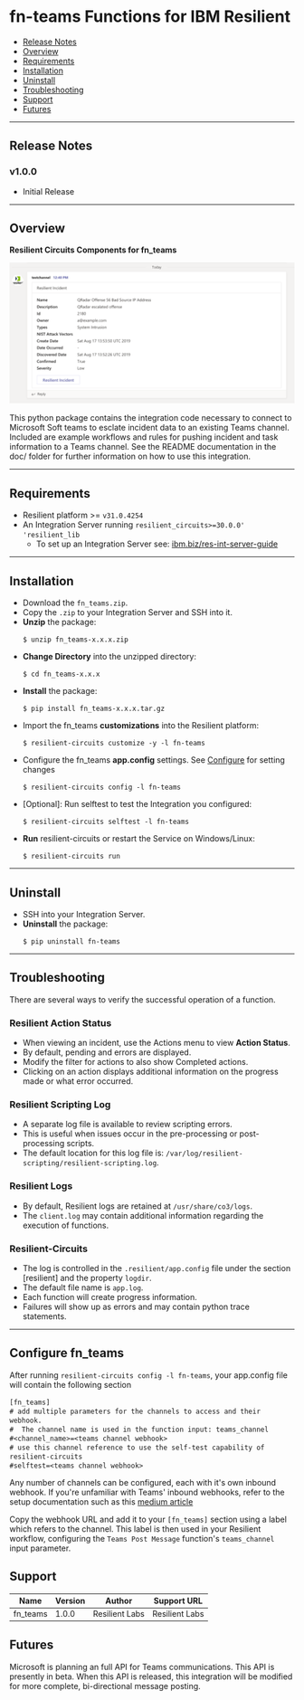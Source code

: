 <!--
  This Install README.md is generated by running:
  "resilient-circuits docgen -p fn_teams --only-install-guide"

  It is best edited using a Text Editor with a Markdown Previewer. VS Code
  is a good example. Checkout https://guides.github.com/features/mastering-markdown/
  for tips on writing with Markdown

  If you make manual edits and run docgen again, a .bak file will be created

  Store any screenshots in the "doc/screenshots" directory and reference them like:
  ![screenshot: screenshot_1](./doc/screenshots/screenshot_1.png)
-->

# fn-teams Functions for IBM Resilient

- [Release Notes](#release-notes)
- [Overview](#overview)
- [Requirements](#requirements)
- [Installation](#installation)
- [Uninstall](#uninstall)
- [Troubleshooting](#troubleshooting)
- [Support](#support)
- [Futures](#futures)

---

## Release Notes
<!--
  Specify all changes in this release. Do not remove the release 
  notes of a previous release
-->
### v1.0.0
* Initial Release

---

## Overview
<!--
  Provide a high-level description of the function itself and its remote software or application.
  The text below is parsed from the "description" and "long_description" attributes in the setup.py file
-->
**Resilient Circuits Components for fn_teams**

 ![screenshot: main](./doc/screenshots/teams_incident.png)

This python package contains the integration code necessary to connect to Microsoft Soft teams to esclate incident data to an existing Teams channel.  Included are example workflows and rules for pushing incident and task information to a Teams channel. See the README documentation in the doc/ folder for further information on how to use this integration.

---

## Requirements
<!--
  List any Requirements 
-->
* Resilient platform >= `v31.0.4254`
* An Integration Server running `resilient_circuits>=30.0.0' 'resilient_lib`
  * To set up an Integration Server see: [ibm.biz/res-int-server-guide](https://ibm.biz/res-int-server-guide)

---

## Installation
* Download the `fn_teams.zip`.
* Copy the `.zip` to your Integration Server and SSH into it.
* **Unzip** the package:
  ```
  $ unzip fn_teams-x.x.x.zip
  ```
* **Change Directory** into the unzipped directory:
  ```
  $ cd fn_teams-x.x.x
  ```
* **Install** the package:
  ```
  $ pip install fn_teams-x.x.x.tar.gz
  ```
* Import the fn_teams **customizations** into the Resilient platform:
  ```
  $ resilient-circuits customize -y -l fn-teams
  ```
* Configure the fn_teams **app.config** settings. See [Configure](#configure-fn_teams) for setting changes
  ```
  $ resilient-circuits config -l fn-teams
  ```
* [Optional]: Run selftest to test the Integration you configured:
  ```
  $ resilient-circuits selftest -l fn-teams
  ```
* **Run** resilient-circuits or restart the Service on Windows/Linux:
  ```
  $ resilient-circuits run
  ```


---

## Uninstall
* SSH into your Integration Server.
* **Uninstall** the package:
  ```
  $ pip uninstall fn-teams
  ```

---

## Troubleshooting
There are several ways to verify the successful operation of a function.

### Resilient Action Status
* When viewing an incident, use the Actions menu to view **Action Status**.
* By default, pending and errors are displayed.
* Modify the filter for actions to also show Completed actions.
* Clicking on an action displays additional information on the progress made or what error occurred.

### Resilient Scripting Log
* A separate log file is available to review scripting errors.
* This is useful when issues occur in the pre-processing or post-processing scripts.
* The default location for this log file is: `/var/log/resilient-scripting/resilient-scripting.log`.

### Resilient Logs
* By default, Resilient logs are retained at `/usr/share/co3/logs`.
* The `client.log` may contain additional information regarding the execution of functions.

### Resilient-Circuits
* The log is controlled in the `.resilient/app.config` file under the section [resilient] and the property `logdir`.
* The default file name is `app.log`.
* Each function will create progress information.
* Failures will show up as errors and may contain python trace statements.

---

## Configure fn_teams
After running `resilient-circuits config -l fn-teams`, your app.config file will contain the following section

```
[fn_teams]
# add multiple parameters for the channels to access and their webhook. 
#  The channel name is used in the function input: teams_channel
#<channel_name>=<teams channel webhook>
# use this channel reference to use the self-test capability of resilient-circuits
#selftest=<teams channel webhook>
```

Any number of channels can be configured, each with it's own inbound webhook. If you're unfamiliar with Teams' inbound webhooks, refer to the setup 
documentation such as this [medium article](https://medium.com/@ankush.kumar133/get-started-with-microsoft-team-connectors-incoming-webhook-a330657993e7)

Copy the webhook URL and add it to your `[fn_teams]` section using a label which refers to the channel. This label is then used in your Resilient workflow, configuring the `Teams Post Message` function's `teams_channel` input parameter.


## Support
| Name | Version | Author | Support URL |
| ---- | ------- | ------ | ----------- |
| fn_teams | 1.0.0 | Resilient Labs | Resilient Labs |

## Futures
Microsoft is planning an full API for Teams communications. This API is presently in beta. When this API is released, this integration will be modified for more complete, bi-directional message posting.